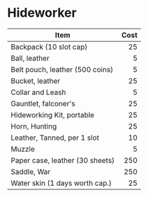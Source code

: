 # Hideworker

| Item                            | Cost |
| ------------------------------- | ---: |
| Backpack (10 slot cap)          |   25 |
| Ball, leather                   |    5 |
| Belt pouch, leather (500 coins) |    5 |
| Bucket, leather                 |   25 |
| Collar and Leash                |    5 |
| Gauntlet, falconer's            |   25 |
| Hideworking Kit, portable       |   25 |
| Horn, Hunting                   |   25 |
| Leather, Tanned, per 1 slot     |   10 |
| Muzzle                          |    5 |
| Paper case, leather (30 sheets) |  250 |
| Saddle, War                     |  250 |
| Water skin (1 days worth cap.)  |   25 |
